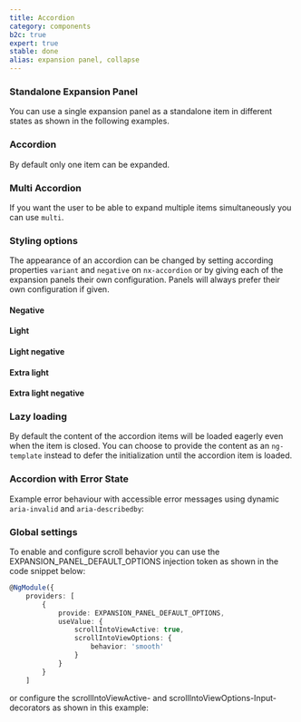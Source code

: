 ```yaml
---
title: Accordion
category: components
b2c: true
expert: true
stable: done
alias: expansion panel, collapse
---
```


### Standalone Expansion Panel

You can use a single expansion panel as a standalone item in different states as shown in the following examples.

<!-- example(accordion-standalone) -->

### Accordion

By default only one item can be expanded.

<!-- example(accordion) -->

### Multi Accordion

If you want the user to be able to expand multiple items simultaneously you can use `multi`.

<!-- example(accordion-multi) -->

### Styling options

The appearance of an accordion can be changed by setting according properties `variant` and `negative` on `nx-accordion` or by giving each of the expansion panels their own configuration. Panels will always prefer their own configuration if given.

#### Negative

<!-- example(accordion-negative) -->

#### Light

<!-- example(accordion-light) -->

#### Light negative

<!-- example(accordion-light-negative) -->

#### Extra light

<!-- example(accordion-extra-light) -->

#### Extra light negative

<!-- example(accordion-extra-light-negative) -->

### Lazy loading

By default the content of the accordion items will be loaded eagerly even when the item is closed. You can choose to provide the content as an `ng-template` instead to defer the initialization until the accordion item is loaded.

<!-- example(accordion-lazy) -->

### Accordion with Error State

Example error behaviour with accessible error messages using dynamic `aria-invalid` and `aria-describedby`:

<!-- example(accordion-error) -->

### Global settings

To enable and configure scroll behavior you can use the EXPANSION_PANEL_DEFAULT_OPTIONS injection token as shown in the code snippet below:

```ts
@NgModule({
    providers: [
        {
            provide: EXPANSION_PANEL_DEFAULT_OPTIONS,
            useValue: {
                scrollIntoViewActive: true,
                scrollIntoViewOptions: {
                    behavior: 'smooth'
                }
            }
        }
    ]
```

or configure the scrollIntoViewActive- and scrollIntoViewOptions-Input-decorators as shown in this example:

<!-- example(accordion-scroll-smooth) -->

